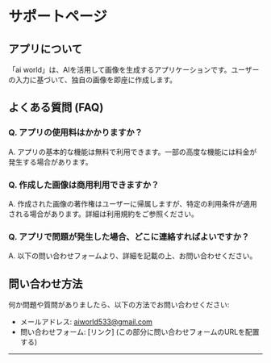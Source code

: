 # サポートページ

## アプリについて

「ai world」は、AIを活用して画像を生成するアプリケーションです。ユーザーの入力に基づいて、独自の画像を即座に作成します。

## よくある質問 (FAQ)

### Q. アプリの使用料はかかりますか？
A. アプリの基本的な機能は無料で利用できます。一部の高度な機能には料金が発生する場合があります。

### Q. 作成した画像は商用利用できますか？
A. 作成された画像の著作権はユーザーに帰属しますが、特定の利用条件が適用される場合があります。詳細は利用規約をご参照ください。

### Q. アプリで問題が発生した場合、どこに連絡すればよいですか？
A. 以下の問い合わせフォームより、詳細を記載の上、お問い合わせください。

## 問い合わせ方法

何か問題や質問がありましたら、以下の方法でお問い合わせください:

- メールアドレス: [aiworld533@gmail.com](aiworld533@gmail.com)
- 問い合わせフォーム: [リンク] (この部分に問い合わせフォームのURLを配置する)

---
